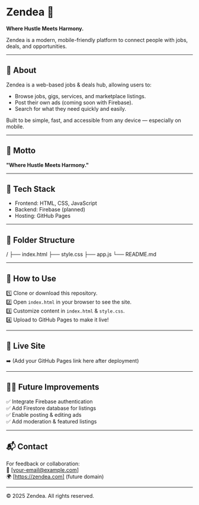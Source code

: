 # Zendea 🌟
**Where Hustle Meets Harmony.**

Zendea is a modern, mobile-friendly platform to connect people with jobs, deals, and opportunities.

---

## 🚀 About
Zendea is a web-based jobs & deals hub, allowing users to:
- Browse jobs, gigs, services, and marketplace listings.
- Post their own ads (coming soon with Firebase).
- Search for what they need quickly and easily.

Built to be simple, fast, and accessible from any device — especially on mobile.

---

## 🌟 Motto
**"Where Hustle Meets Harmony."**

---

## 📝 Tech Stack
- Frontend: HTML, CSS, JavaScript
- Backend: Firebase (planned)
- Hosting: GitHub Pages

---

## 📂 Folder Structure
/
├── index.html
├── style.css
├── app.js
└── README.md

---

## 📖 How to Use
1️⃣ Clone or download this repository.  
2️⃣ Open `index.html` in your browser to see the site.  
3️⃣ Customize content in `index.html` & `style.css`.  
4️⃣ Upload to GitHub Pages to make it live!

---

## 🔗 Live Site
➡️ (Add your GitHub Pages link here after deployment)

---

## 👨‍💻 Future Improvements
✅ Integrate Firebase authentication  
✅ Add Firestore database for listings  
✅ Enable posting & editing ads  
✅ Add moderation & featured listings  

---

## 📬 Contact
For feedback or collaboration:  
📧 [your-email@example.com]  
🌍 [https://zendea.com] (future domain)  

---

© 2025 Zendea. All rights reserved.
